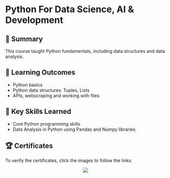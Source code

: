 # Python For Data Science, AI & Development

## 📄 Summary
This course taught Python fundamentals, including data structures and data analysis.

## 📑 Learning Outcomes
- Python basics
- Python data structures: Tuples, Lists
- APIs, webscraping and working with files

## 🔑 Key Skills Learned
- Core Python programming skills
- Data Analysis in Python using Pandas and Numpy libraries

## 🏆 Certificates
To verify the certificates, click the images to follow the links.

<p align="middle">
  <a href="https://coursera.org/verify/LY62T6LCNVJ3"><img src="https://github.com/mhaqshen/IBM/assets/142537775/6b210e53-8e47-4fd8-a8b9-b10e2a439e1e"></a>
</p>
